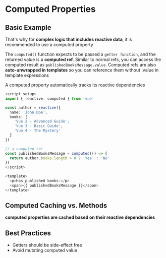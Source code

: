 # Computed Properties

## Basic Example

That's why for **complex logic that includes reactive data**, it is recommended to use a computed property

The `computed()` function expects to be passed a `getter function`, and the returned value is a **computed ref**. Similar to normal refs, you can access the computed result as `publishedBooksMessage.value`. Computed refs are also **auto-unwrapped in templates** so you can reference them without .value in template expressions

A computed property automatically tracks its reactive dependencies

```ts
<script setup>
import { reactive, computed } from 'vue'

const author = reactive({
  name: 'John Doe',
  books: [
    'Vue 2 - Advanced Guide',
    'Vue 3 - Basic Guide',
    'Vue 4 - The Mystery'
  ]
})

// a computed ref
const publishedBooksMessage = computed(() => {
  return author.books.length > 0 ? 'Yes' : 'No'
})
</script>

<template>
  <p>Has published books:</p>
  <span>{{ publishedBooksMessage }}</span>
</template>
```

## Computed Caching vs. Methods

**computed properties are cached based on their reactive dependencies**

## Best Practices

- Getters should be side-effect free
- Avoid mutating computed value
